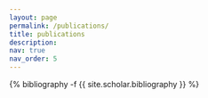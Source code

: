 ```yaml
---
layout: page
permalink: /publications/
title: publications
description:
nav: true
nav_order: 5
---
```


<!-- _pages/publications.md -->
<div class="publications">

{% bibliography -f {{ site.scholar.bibliography }} %}

</div>
